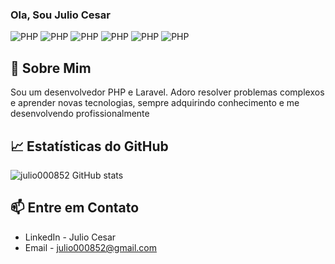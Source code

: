 ### Ola, Sou Julio Cesar

![PHP](https://img.shields.io/badge/PHP-777BB4?style=for-the-badge&logo=php&logoColor=white
) ![PHP](https://img.shields.io/badge/Laravel-FF2D20?style=for-the-badge&logo=laravel&logoColor=white
) ![PHP](https://img.shields.io/badge/HTML5-E34F26?style=for-the-badge&logo=html5&logoColor=white
) ![PHP](https://img.shields.io/badge/JavaScript-F7DF1E?style=for-the-badge&logo=javascript&logoColor=black
) ![PHP](https://img.shields.io/badge/CSS3-1572B6?style=for-the-badge&logo=css3&logoColor=white
) ![PHP](https://img.shields.io/badge/Bootstrap-563D7C?style=for-the-badge&logo=bootstrap&logoColor=white
)

## 🚀 Sobre Mim
Sou um desenvolvedor PHP e Laravel. Adoro resolver problemas complexos e aprender novas tecnologias, sempre adquirindo conhecimento e me desenvolvendo profissionalmente

## 📈 Estatísticas do GitHub
![julio000852 GitHub stats](https://github-readme-stats.vercel.app/api?username=julio000852&show_icons=true&theme=tokyonight)

## 📫 Entre em Contato
- LinkedIn - Julio Cesar
- Email - julio000852@gmail.com
